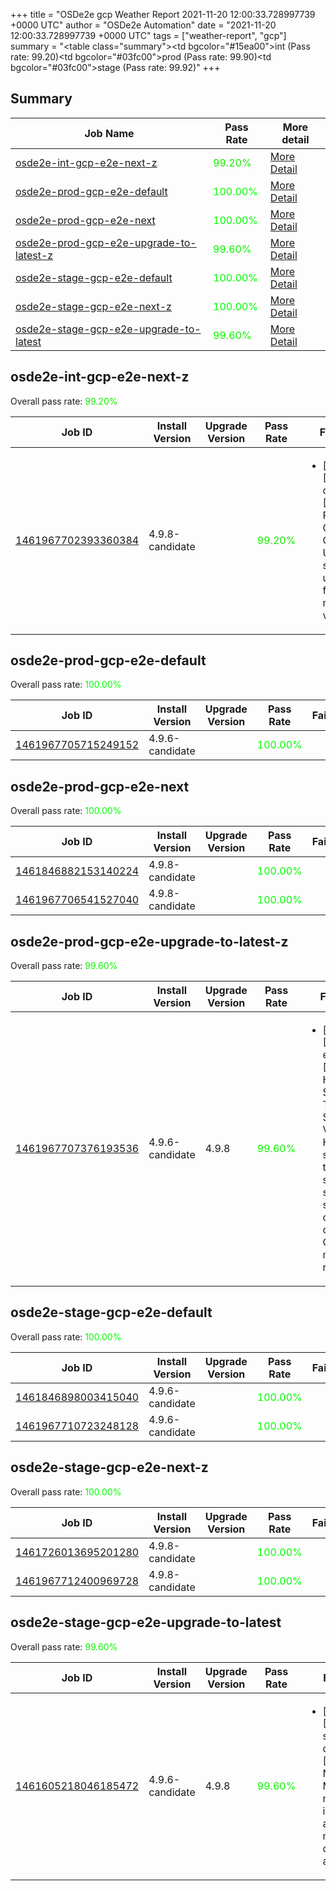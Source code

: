 +++
title = "OSDe2e gcp Weather Report 2021-11-20 12:00:33.728997739 +0000 UTC"
author = "OSDe2e Automation"
date = "2021-11-20 12:00:33.728997739 +0000 UTC"
tags = ["weather-report", "gcp"]
summary = "<table class=\"summary\"><tr><td bgcolor=\"#15ea00\"></td><td>int (Pass rate: 99.20)</td></tr><tr><td bgcolor=\"#03fc00\"></td><td>prod (Pass rate: 99.90)</td></tr><tr><td bgcolor=\"#03fc00\"></td><td>stage (Pass rate: 99.92)</td></tr></table>"
+++
## Summary

| Job Name | Pass Rate | More detail |
|----------|-----------|-------------|
|[osde2e-int-gcp-e2e-next-z](https://prow.ci.openshift.org/?job=osde2e-int-gcp-e2e-next-z)| <span style="color:#15ea00;">99.20%</span>|[More Detail](#osde2e-int-gcp-e2e-next-z)|
|[osde2e-prod-gcp-e2e-default](https://prow.ci.openshift.org/?job=osde2e-prod-gcp-e2e-default)| <span style="color:#01fe00;">100.00%</span>|[More Detail](#osde2e-prod-gcp-e2e-default)|
|[osde2e-prod-gcp-e2e-next](https://prow.ci.openshift.org/?job=osde2e-prod-gcp-e2e-next)| <span style="color:#01fe00;">100.00%</span>|[More Detail](#osde2e-prod-gcp-e2e-next)|
|[osde2e-prod-gcp-e2e-upgrade-to-latest-z](https://prow.ci.openshift.org/?job=osde2e-prod-gcp-e2e-upgrade-to-latest-z)| <span style="color:#0bf400;">99.60%</span>|[More Detail](#osde2e-prod-gcp-e2e-upgrade-to-latest-z)|
|[osde2e-stage-gcp-e2e-default](https://prow.ci.openshift.org/?job=osde2e-stage-gcp-e2e-default)| <span style="color:#01fe00;">100.00%</span>|[More Detail](#osde2e-stage-gcp-e2e-default)|
|[osde2e-stage-gcp-e2e-next-z](https://prow.ci.openshift.org/?job=osde2e-stage-gcp-e2e-next-z)| <span style="color:#01fe00;">100.00%</span>|[More Detail](#osde2e-stage-gcp-e2e-next-z)|
|[osde2e-stage-gcp-e2e-upgrade-to-latest](https://prow.ci.openshift.org/?job=osde2e-stage-gcp-e2e-upgrade-to-latest)| <span style="color:#0bf400;">99.60%</span>|[More Detail](#osde2e-stage-gcp-e2e-upgrade-to-latest)|



## osde2e-int-gcp-e2e-next-z

Overall pass rate: <span style="color:#15ea00;">99.20%</span>

| Job ID | Install Version | Upgrade Version | Pass Rate | Failures |
|--------|-----------------|-----------------|-----------|----------|
[1461967702393360384](https://prow.ci.openshift.org/view/gs/origin-ci-test/logs/osde2e-int-gcp-e2e-next-z/1461967702393360384) | 4.9.8-candidate |  | <span style="color:#15ea00;">99.20%</span>|<ul><li>[install] [Suite: operators] [OSD] RBAC Operator Operator Upgrade should upgrade from the replaced version</li></ul>



## osde2e-prod-gcp-e2e-default

Overall pass rate: <span style="color:#01fe00;">100.00%</span>

| Job ID | Install Version | Upgrade Version | Pass Rate | Failures |
|--------|-----------------|-----------------|-----------|----------|
[1461967705715249152](https://prow.ci.openshift.org/view/gs/origin-ci-test/logs/osde2e-prod-gcp-e2e-default/1461967705715249152) | 4.9.6-candidate |  | <span style="color:#01fe00;">100.00%</span>|



## osde2e-prod-gcp-e2e-next

Overall pass rate: <span style="color:#01fe00;">100.00%</span>

| Job ID | Install Version | Upgrade Version | Pass Rate | Failures |
|--------|-----------------|-----------------|-----------|----------|
[1461846882153140224](https://prow.ci.openshift.org/view/gs/origin-ci-test/logs/osde2e-prod-gcp-e2e-next/1461846882153140224) | 4.9.8-candidate |  | <span style="color:#01fe00;">100.00%</span>|
[1461967706541527040](https://prow.ci.openshift.org/view/gs/origin-ci-test/logs/osde2e-prod-gcp-e2e-next/1461967706541527040) | 4.9.8-candidate |  | <span style="color:#01fe00;">100.00%</span>|



## osde2e-prod-gcp-e2e-upgrade-to-latest-z

Overall pass rate: <span style="color:#0bf400;">99.60%</span>

| Job ID | Install Version | Upgrade Version | Pass Rate | Failures |
|--------|-----------------|-----------------|-----------|----------|
[1461967707376193536](https://prow.ci.openshift.org/view/gs/origin-ci-test/logs/osde2e-prod-gcp-e2e-upgrade-to-latest-z/1461967707376193536) | 4.9.6-candidate | 4.9.8 | <span style="color:#0bf400;">99.60%</span>|<ul><li>[upgrade] [Suite: e2e] [OSD] HTTP Strict Transport Security Validating HTTP strict transport security should be set for openshift-console OSD managed routes</li></ul>



## osde2e-stage-gcp-e2e-default

Overall pass rate: <span style="color:#01fe00;">100.00%</span>

| Job ID | Install Version | Upgrade Version | Pass Rate | Failures |
|--------|-----------------|-----------------|-----------|----------|
[1461846898003415040](https://prow.ci.openshift.org/view/gs/origin-ci-test/logs/osde2e-stage-gcp-e2e-default/1461846898003415040) | 4.9.6-candidate |  | <span style="color:#01fe00;">100.00%</span>|
[1461967710723248128](https://prow.ci.openshift.org/view/gs/origin-ci-test/logs/osde2e-stage-gcp-e2e-default/1461967710723248128) | 4.9.6-candidate |  | <span style="color:#01fe00;">100.00%</span>|



## osde2e-stage-gcp-e2e-next-z

Overall pass rate: <span style="color:#01fe00;">100.00%</span>

| Job ID | Install Version | Upgrade Version | Pass Rate | Failures |
|--------|-----------------|-----------------|-----------|----------|
[1461726013695201280](https://prow.ci.openshift.org/view/gs/origin-ci-test/logs/osde2e-stage-gcp-e2e-next-z/1461726013695201280) | 4.9.8-candidate |  | <span style="color:#01fe00;">100.00%</span>|
[1461967712400969728](https://prow.ci.openshift.org/view/gs/origin-ci-test/logs/osde2e-stage-gcp-e2e-next-z/1461967712400969728) | 4.9.8-candidate |  | <span style="color:#01fe00;">100.00%</span>|



## osde2e-stage-gcp-e2e-upgrade-to-latest

Overall pass rate: <span style="color:#0bf400;">99.60%</span>

| Job ID | Install Version | Upgrade Version | Pass Rate | Failures |
|--------|-----------------|-----------------|-----------|----------|
[1461605218046185472](https://prow.ci.openshift.org/view/gs/origin-ci-test/logs/osde2e-stage-gcp-e2e-upgrade-to-latest/1461605218046185472) | 4.9.6-candidate | 4.9.8 | <span style="color:#0bf400;">99.60%</span>|<ul><li>[upgrade] [Suite: service-definition] [OSD] NodeLabels Modifying nodeLabels is not allowed node-label cannot be added</li></ul>




